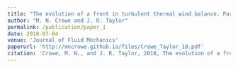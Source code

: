 ```yaml
---
title: "The evolution of a front in turbulent thermal wind balance. Part 1. Theory"
author: "M. N. Crowe and J. R. Taylor"
permalink: /publication/paper_1
date: 2018-07-04
venue: 'Journal of Fluid Mechanics'
paperurl: 'http://mncrowe.github.io/files/Crowe_Taylor_18.pdf'
citation: 'Crowe, M. N., and J. R. Taylor, 2018, The evolution of a front in turbulent thermal wind balance. Part 1: Theory, <i>J. Fluid Mech.</i>, 850, 179-211.'
---
```


